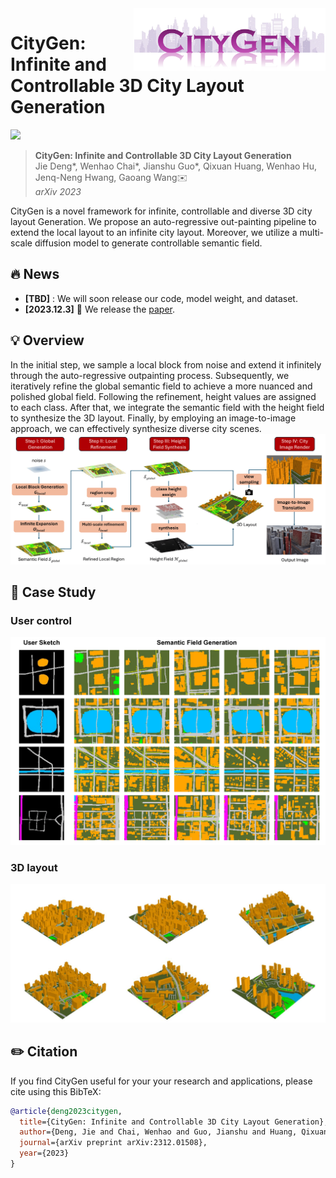 <img src="assets/logo.png" height="100px" align="right">

# CityGen: Infinite and Controllable 3D City Layout Generation

[![](http://img.shields.io/badge/cs.CV-arXiv%3A2312.01508-B31B1B.svg)](https://arxiv.org/abs/2312.01508)

> **CityGen: Infinite and Controllable 3D City Layout Generation**  
> Jie Deng*, Wenhao Chai*, Jianshu Guo*, Qixuan Huang, Wenhao Hu, Jenq-Neng Hwang, Gaoang Wang✉️   
> _arXiv 2023_  

CityGen is a novel framework for infinite, controllable and diverse 3D city layout Generation. We propose an auto-regressive out-painting pipeline to extend the local layout to an infinite city layout. Moreover, we utilize a multi-scale diffusion model to generate controllable semantic field.

## :fire: News
* **[TBD]** : We will soon release our code, model weight, and dataset.
* **[2023.12.3]** :page_with_curl: We release the [paper](https://arxiv.org/abs/2312.01508).

## 💡 Overview
In the initial step, we sample a local block from noise and extend it infinitely through the auto-regressive outpainting process. Subsequently, we iteratively refine the global semantic field to achieve a more nuanced and polished global field. Following the refinement, height values are assigned to each class. After that, we integrate the semantic field with the height field to synthesize the 3D layout. Finally, by employing an image-to-image approach, we can effectively synthesize diverse city scenes.
![](assets/overview.png)


## 📣 Case Study
### User control
![](assets/user_control.png)
### 3D layout
![](assets/3d_layout.png)

## ✏️ Citation

If you find CityGen useful for your your research and applications, please cite using this BibTeX:

```bibtex
@article{deng2023citygen,
  title={CityGen: Infinite and Controllable 3D City Layout Generation},
  author={Deng, Jie and Chai, Wenhao and Guo, Jianshu and Huang, Qixuan and Hu, Wenhao and Hwang, Jenq-Neng and Wang, Gaoang},
  journal={arXiv preprint arXiv:2312.01508},
  year={2023}
}
```
